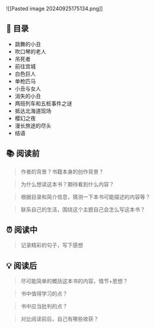 ![[Pasted image 20240925175134.png]]
## 📑 目录
* 跳舞的小丑  
* 吹口琴的老人  
* 吊死者  
* 前往宫城  
* 白色巨人  
* 单枪匹马  
* 小丑与女人  
* 消失的小丑  
* 两班列车和五桩事件之谜  
* 抵达北海道现场  
* 樱幻之夜  
* 漫长旅途的尽头  
* 结语
## 📚 阅读前
> 作者的背景？书籍本身的创作背景？

> 为什么想读这本书？期待看到什么内容？

> 根据目录和简介信息，猜测一下本书可能描述的内容等？

> 联系自己的生活，围绕这个主题自己会怎么写这本书？
## ⏰ 阅读中
> 记录精彩的句子，写下感想
##  💡 阅读后
> 尽可能简单的概括这本书的内容，情节+思想？

> 书中值得学习的点？

> 书中应当批判的点？

> 对比阅读前后，自己有哪些收获？ 
